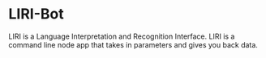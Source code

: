 # LIRI-Bot
LIRI is a Language Interpretation and Recognition Interface. LIRI is a command line node app that takes in parameters and gives you back data.
